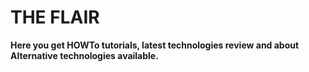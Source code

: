# THE FLAIR
**Here you get HOWTo tutorials, latest technologies review and about Alternative technologies available.**

